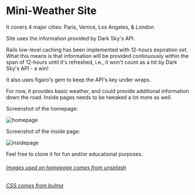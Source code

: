 # Mini-Weather Site 

It covers 4 major cities: Paris, Venice, Los Angeles, & London

Site uses the information provided by Dark Sky's API. 

Rails low-level caching has been implemented with 12-hours expiration set. What this means is that information will be provided continuously within the span of 12-hours until it's refreshed, i.e., it won't count as a hit by Dark Sky's API - a win! 

It also uses figaro's gem to keep the API's key under wraps.

For now, it provides basic weather, and could provide additional information down the road. Inside pages needs to be tweaked a lot more as well. 

Screenshot of the homepage: 

![homepage](http://i67.tinypic.com/14tskjm.png)

Screenshot of the inside page:

![insidepage](http://i63.tinypic.com/v3qae9.png)

Feel free to clone it for fun and/or educational purposes. 

###### [Images used on homepage comes from unsplash](http://unsplash.com/)

###### [CSS comes from bulma](http://bulma.io/)